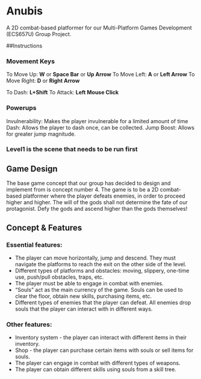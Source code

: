 # Anubis
A 2D combat-based platformer for our Multi-Platform Games Development (ECS657U) Group Project. 

##Instructions
### Movement Keys
To Move Up: **W** or **Space Bar** or **Up Arrow**
To Move Left: **A** or **Left Arrow**
To Move Right: **D** or **Right Arrow**

To Dash: **L+Shift**
To Attack: **Left Mouse Click**

### Powerups
Invulnerability: Makes the player invulnerable for a limited amount of time
Dash: Allows the player to dash once, can be collected.
Jump Boost: Allows for greater jump magnitude.

### Level1 is the scene that needs to be run first

## Game Design
The base game concept that our group has decided to design and implement from is concept number 4. The game is to be a 2D combat-based platformer where the player defeats enemies, in order to proceed higher and higher. The will of the gods shall not determine the fate of our protagonist. Defy the gods and ascend higher than the gods themselves!

## Concept & Features
### Essential features:
* The player can move horizontally, jump and descend. They must navigate the platforms to reach the exit on the other side of the level.
* Different types of platforms and obstacles: moving, slippery, one-time use, push/pull obstacles, traps, etc.
* The player must be able to engage in combat with enemies.
* “Souls” act as the main currency of the game. Souls can be used to clear the floor, obtain new skills, purchasing items, etc.
* Different types of enemies that the player can defeat. All enemies drop souls that the player can interact with in different ways.

### Other features:
* Inventory system - the player can interact with different items in their inventory.
* Shop - the player can purchase certain items with souls or sell items for souls.
* The player can engage in combat with different types of weapons.
* The player can obtain different skills using souls from a skill tree. 

